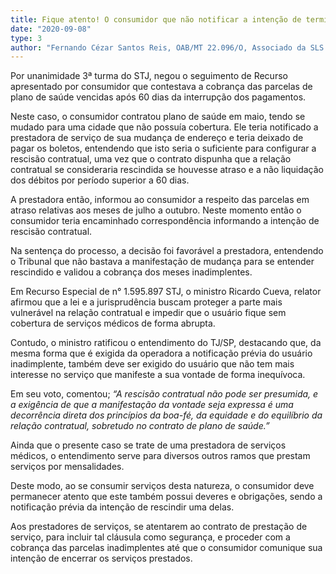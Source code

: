 ```yaml
---
title: Fique atento! O consumidor que não notificar a intenção de terminar o contrato pode ser obrigado a continuar pagando as parcelas
date: "2020-09-08"
type: 3
author: "Fernando Cézar Santos Reis, OAB/MT 22.096/O, Associado da SLS Advogados"
---
```


Por unanimidade 3ª turma do STJ, negou o seguimento de Recurso apresentado por consumidor que contestava a cobrança das parcelas de plano de saúde vencidas após 60 dias da interrupção dos pagamentos.

Neste caso, o consumidor contratou plano de saúde em maio, tendo se mudado para uma cidade que não possuía cobertura. Ele teria notificado a prestadora de serviço de sua mudança de endereço e teria deixado de pagar os boletos, entendendo que isto seria o suficiente para configurar a rescisão contratual, uma vez que o contrato dispunha que a relação contratual se consideraria rescindida se houvesse atraso e a não liquidação dos débitos por período superior a 60 dias.

A prestadora então, informou ao consumidor a respeito das parcelas em atraso relativas aos meses de julho a outubro. Neste momento então o consumidor teria encaminhado correspondência informando a intenção de rescisão contratual.

Na sentença do processo, a decisão foi favorável a prestadora, entendendo o Tribunal que não bastava a manifestação de mudança para se entender rescindido e validou a cobrança dos meses inadimplentes.

Em Recurso Especial de n° 1.595.897 STJ, o ministro Ricardo Cueva, relator afirmou que a lei e a jurisprudência buscam proteger a parte mais vulnerável na relação contratual e impedir que o usuário fique sem cobertura de serviços médicos de forma abrupta.

Contudo, o ministro ratificou o entendimento do TJ/SP, destacando que, da mesma forma que é exigida da operadora a notificação prévia do usuário inadimplente, também deve ser exigido do usuário que não tem mais interesse no serviço que manifeste a sua vontade de forma inequívoca.

Em seu voto, comentou; _“A rescisão contratual não pode ser presumida, e a exigência de que a manifestação da vontade seja expressa é uma decorrência direta dos princípios da boa-fé, da equidade e do equilíbrio da relação contratual, sobretudo no contrato de plano de saúde.”_

Ainda que o presente caso se trate de uma prestadora de serviços médicos, o entendimento serve para diversos outros ramos que prestam serviços por mensalidades.

Deste modo, ao se consumir serviços desta natureza, o consumidor deve permanecer atento que este também possui deveres e obrigações, sendo a notificação prévia da intenção de rescindir uma delas.

Aos prestadores de serviços, se atentarem ao contrato de prestação de serviço, para incluir tal cláusula como segurança, e proceder com a cobrança das parcelas inadimplentes até que o consumidor comunique sua intenção de encerrar os serviços prestados.
